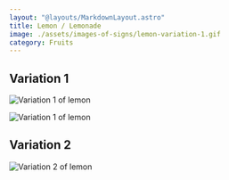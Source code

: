 ```yaml
---
layout: "@layouts/MarkdownLayout.astro"
title: Lemon / Lemonade
image: ./assets/images-of-signs/lemon-variation-1.gif
category: Fruits
---
```


## Variation 1

![Variation 1 of lemon](@signs/lemon-variation-1.gif)

![Variation 1 of lemon](@signs/lemon-variation-1-sgsl-sign-bank.gif)

## Variation 2

![Variation 2 of lemon](@signs/lemon-variation-2.gif)
